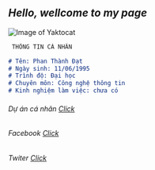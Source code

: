 ## _Hello, wellcome to my page_
![Image of Yaktocat](https://scontent.fsgn3-1.fna.fbcdn.net/v/t1.0-9/42221395_1097037687131021_130302800885186560_n.jpg?_nc_cat=107&_nc_oc=AQlcWKRD1fhZW_eVdYN_MGM9RdnpkII6tCzEQ1djXaxMq-n8kbjV1bk_7hiOUe-WHiQ&_nc_ht=scontent.fsgn3-1.fna&oh=2d10be3c96c434fe6ea8a691baee3eee&oe=5D1782E1)

```markdown
 THÔNG TIN CÁ NHÂN

# Tên: Phan Thành Đạt
# Ngày sinh: 11/06/1995
# Trình độ: Đại học
# Chuyên môn: Công nghệ thông tin
# Kinh nghiệm làm việc: chưa có
```
###### Dự án cá nhân [Click](https://github.com/pthdat1995/1611020039-PhanThanhDat)
###### Facebook [Click](https://www.facebook.com/pthdat.95)
###### Twiter [Click](https://twitter.com/pthdat1995)



